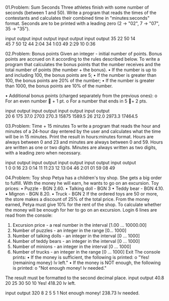 01.Problem:  Sum Seconds
Three athletes finish with some number of seconds (between 1 and 50). Write a program that reads the times of the contestants and calculates their combined time in "minutes:seconds" format. Seconds are to be printed with a leading zero (2 -> "02", 7 -> "07", 35 -> "35").

input	output	input	output  input	output	input	output
35            22            50            14    
45            7             50            12
44	  2:04		34    1:03	  49  	2:29    10    0:36

02.Problem: Bonus points
Given an integer - initial number of points. Bonus points are accrued on it according to the rules described below. To write a program that calculates the bonus points that the number receives and the total number of points (the number + the bonus).
• If the number is up to and including 100, the bonus points are 5;
• If the number is greater than 100, the bonus points are 20% of the number;
• If the number is greater than 1000, the bonus points are 10% of the number.

• Additional bonus points (charged separately from the previous ones):
o For an even number  + 1 pt.
o For a number that ends in 5 + 2 pts.

input	output		input	output	        input	output	        input	output	
20	6               175     37.0            2703    270.3           15875   1589.5
        26		        212.0                   2973.3                  17464.5

03.Problem: Time + 15 minutes
To write a program that reads the hour and minutes of a 24-hour day entered by the user and calculates what the time will be in 15 minutes. 
Print the result in hours:minutes format. Hours are always between 0 and 23 and minutes are always between 0 and 59. 
Hours are written as one or two digits. Minutes are always written as two digits, with a leading zero when necessary.

input	output		input	output		input	output		input	output		input	output	
1                       0       0:16            23	0:14            11      11:23           12      13:04
46	2:01		01                      59                      08                      49

04.Problem: Toy shop
Petya has a children's toy shop. She gets a big order to fulfill. With the money he will earn, he wants to go on an excursion.
Toy prices:
• Puzzle - BGN 2.60.
• Talking doll - BGN 3
• Teddy bear - BGN 4.10.
• Mignon - BGN 8.20.
• Truck - BGN 2
If the ordered toys are 50 or more, the store makes a discount of 25% of the total price. From the money earned, Petya must give 10% for the rent of the shop. To calculate whether the money will be enough for her to go on an excursion.
Login
6 lines are read from the console:
1. Excursion price - a real number in the interval [1.00 … 10000.00]
2. Number of puzzles - an integer in the range [0… 1000]
3. Number of talking dolls - an integer in the interval [0 … 1000]
4. Number of teddy bears - an integer in the interval [0 … 1000]
5. Number of minions - an integer in the interval [0 … 1000]
6. Number of trucks - an integer in the range [0 … 1000]
Exit
The console prints:
• If the money is sufficient, the following is printed:
o "Yes! {remaining money} lv left."
• If the money is NOT enough, the following is printed:
o "Not enough money! lv needed."

The result must be formatted to the second decimal place.
input	output
40.8
20
25
30
50
10	Yes! 418.20 lv left.

input	output
320
8
2
5
5
1	Not enough money! 238.73 lv needed.



			
		
			
	


		

		

	
